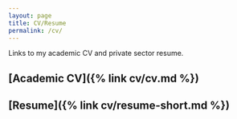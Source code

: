 ```yaml
---
layout: page
title: CV/Resume
permalink: /cv/
---
```


Links to my academic CV and private sector resume.

## [Academic CV]({% link cv/cv.md %})

## [Resume]({% link cv/resume-short.md %})
